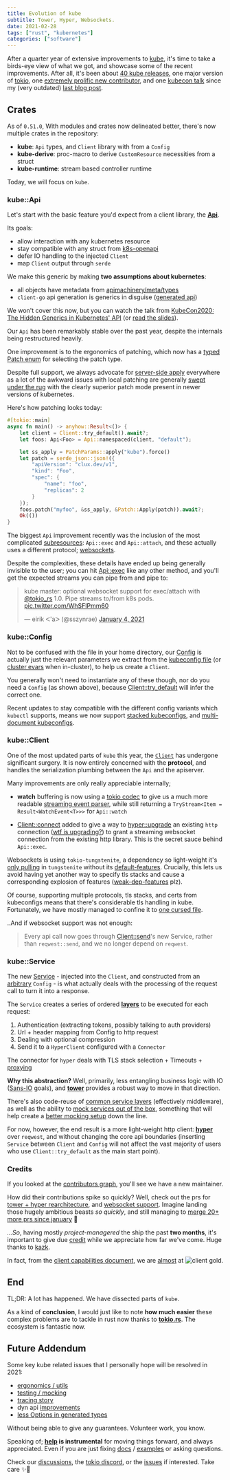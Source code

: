 ```yaml
---
title: Evolution of kube
subtitle: Tower, Hyper, Websockets.
date: 2021-02-28
tags: ["rust", "kubernetes"]
categories: ["software"]
---
```


After a quarter year of extensive improvements to [kube](https://github.com/clux/kube-rs), it's time to take a birds-eye view of what we got, and showcase some of the recent improvements. After all, it's been about [40 kube releases](https://github.com/clux/kube-rs/releases), one major version of [tokio](https://tokio.rs/), one [extremely prolific new contributor](https://github.com/clux/kube-rs/graphs/contributors), and one [kubecon talk](https://www.youtube.com/watch?v=JmwnRcc2m2A) since my (very outdated) [last blog post](/post/2019-06-04-towards-a-generic-kube-client).

<!--more-->

## Crates
As of `0.51.0`, With modules and crates now delineated better, there's now multiple crates in the repository:

- **kube**: `Api` types, and `Client` library with from a `Config`
- **kube-derive**: proc-macro to derive `CustomResource` necessities from a struct
- **kube-runtime**: stream based controller runtime

Today, we will focus on `kube`.

### kube::Api
Let's start with the basic feature you'd expect from a client library, the **[Api](https://docs.rs/kube/latest/kube/struct.Api.html)**.

Its goals:

- allow interaction with any kubernetes resource
- stay compatible with any struct from [k8s-openapi](https://arnavion.github.io/k8s-openapi/v0.11.x/k8s_openapi/api/index.html)
- defer IO handling to the injected `Client`
- map `Client` output through `serde`


We make this generic by making **two assumptions about kubernetes**:

- all objects have metadata from [apimachinery/meta/types](https://github.com/kubernetes/apimachinery/blob/master/pkg/apis/meta/v1/types.go)
- `client-go` api generation is generics in disguise ([generated api](https://github.com/kubernetes/client-go/tree/6a251876df7908e387143b57eb15bcbd0d6886e0/kubernetes/typed))

We won't cover this now, but you can watch the talk from [KubeCon2020: The Hidden Generics in Kubernetes' API](https://www.youtube.com/watch?v=JmwnRcc2m2A) (or [read the slides](https://clux.github.io/kubecon2020)).

Our `Api` has been remarkably stable over the past year, despite the internals being restructured heavily.

One improvement is to the ergonomics of patching, which now has a [typed Patch enum](https://docs.rs/kube/0.51.0/kube/api/enum.Patch.html) for selecting the patch type.

Despite full support, we always advocate for [server-side apply](https://kubernetes.io/blog/2020/04/01/kubernetes-1.18-feature-server-side-apply-beta-2/) everywhere as a lot of the awkward issues with local patching are generally [swept under the rug](https://github.com/kubernetes/kubernetes/issues/58414) with the clearly superior patch mode present in newer versions of kubernetes.

Here's how patching looks today:

```rust
#[tokio::main]
async fn main() -> anyhow::Result<()> {
    let client = Client::try_default().await?;
    let foos: Api<Foo> = Api::namespaced(client, "default");

    let ss_apply = PatchParams::apply("kube").force()
    let patch = serde_json::json!({
        "apiVersion": "clux.dev/v1",
        "kind": "Foo",
        "spec": {
            "name": "foo",
            "replicas": 2
        }
    });
    foos.patch("myfoo", &ss_apply, &Patch::Apply(patch)).await?;
    Ok(())
}
```

The biggest `Api` improvement recently was the inclusion of the most complicated [subresources](https://github.com/clux/kube-rs/blob/master/kube/src/api/subresource.rs): `Api::exec` and `Api::attach`, and these actually uses a different protocol; [websockets](https://github.com/clux/kube-rs/issues/229).

Despite the complexities, these details have ended up being generally invisible to the user; you can hit [Api::exec](https://docs.rs/kube/0.51.0/kube/struct.Api.html#method.exec) like any other method, and you'll get the expected streams you can pipe from and pipe to:

<blockquote class="twitter-tweet"><p lang="en" dir="ltr">kube master: optional websocket support for exec/attach with <a href="https://twitter.com/tokio_rs?ref_src=twsrc%5Etfw">@tokio_rs</a> 1.0. Pipe streams to/from k8s pods. <a href="https://t.co/WhSFlPmm60">pic.twitter.com/WhSFlPmm60</a></p>&mdash; eirik ᐸ&#39;aᐳ (@sszynrae) <a href="https://twitter.com/sszynrae/status/1346122892707319810?ref_src=twsrc%5Etfw">January 4, 2021</a></blockquote> <script async src="https://platform.twitter.com/widgets.js" charset="utf-8"></script>

### kube::Config
Not to be confused with the file in your home directory, our [Config](https://docs.rs/kube/latest/kube/struct.Config.html) is actually just the relevant parameters we extract from the [kubeconfig file](https://docs.rs/kube/latest/kube/config/struct.Kubeconfig.html) (or [cluster evars](https://docs.rs/kube/latest/kube/struct.Config.html#method.from_cluster_env) when in-cluster), to help us create a `Client`.

You generally won't need to instantiate any of these though, nor do you need a `Config` (as shown above), because [Client::try_default](https://docs.rs/kube/0.51.0/kube/struct.Client.html#method.try_default) will infer the correct one.

Recent updates to stay compatible with the different config variants which `kubectl` supports, means we now support [stacked kubeconfigs](https://github.com/clux/kube-rs/issues/132), and [multi-document kubeconfigs](https://github.com/clux/kube-rs/issues/440).


### kube::Client
One of the most updated parts of `kube` this year, the [`Client`](https://docs.rs/kube/latest/kube/struct.Client.html) has undergone significant surgery.
It is now entirely concerned with the __protocol__, and handles the serialization plumbing between the `Api` and the apiserver.

Many improvements are only really appreciable internally;

- __watch__ buffering is now using a [tokio codec](https://docs.rs/tokio-util/0.6.3/tokio_util/codec/index.html) to give us a much more readable [streaming event parser](https://docs.rs/kube/0.51.0/src/kube/client/mod.rs.html#204-272), while still returning a `TryStream<Item = Result<WatchEvent<T>>>` for `Api::watch`

- [Client::connect](https://docs.rs/kube/0.51.0/kube/struct.Client.html#method.connect) added to give a way to [hyper::upgrade](https://docs.rs/hyper/0.14.4/hyper/upgrade/index.html) an existing `http` connection ([wtf is upgrading?](https://developer.mozilla.org/en-US/docs/Web/HTTP/Headers/Upgrade)) to grant a streaming websocket connection from the existing http library. This is the secret sauce behind `Api::exec`.

Websockets is using `tokio-tungstenite`, a dependency so light-weight it's [only pulling](https://github.com/snapview/tokio-tungstenite/blob/master/Cargo.toml) in `tungstenite` without its [default-features](https://github.com/snapview/tungstenite-rs/blob/master/Cargo.toml). Crucially, this lets us avoid having yet another way to specify tls stacks and cause a corresponding explosion of features ([weak-dep-features](https://github.com/rust-lang/cargo/issues/8832) plz).

Of course, supporting multiple protocols, tls stacks, and certs from kubeconfigs means that there's considerable tls handling in kube. Fortunately, we have mostly managed to confine it to [one cursed file](https://github.com/clux/kube-rs/blob/11f60c7c5e793a6badc6f8bf3792c0a4e80a500d/kube/src/service/tls.rs).

..And if websocket support was not enough:

> Every api call now goes through [Client::send](https://docs.rs/kube/0.51.0/src/kube/client/mod.rs.html#70-91)'s new Service, rather than `reqwest::send`, and we no longer depend on `reqwest`.

### kube::Service
The new [Service](https://docs.rs/kube/0.51.0/kube/struct.Service.html) - injected into the `Client`, and constructed from an [arbitrary](https://docs.rs/kube/0.51.0/src/kube/config/mod.rs.html#51-62) `Config` - is what actually deals with the processing of the request call to turn it into a response.

The `Service` creates a series of ordered [__layers__](https://docs.rs/kube/0.51.0/src/kube/service/mod.rs.html#71-125) to be executed for each request:

1. Authentication (extracting tokens, possibly talking to auth providers)
2. Url + header mapping from Config to http request
3. Dealing with optional compression
4. Send it to a `HyperClient` configured with a `Connector`

The connector for `hyper` deals with TLS stack selection + Timeouts + [proxying](https://github.com/clux/kube-rs/pull/438)

__Why this abstraction?__ Well, primarily, less entangling business logic with IO ([Sans-IO](https://sans-io.readthedocs.io/) goals), and **[tower](https://docs.rs/tower-service/0.3.1/tower_service/trait.Service.html)** provides a robust way to move in that direction.

There's also code-reuse of [common service layers](https://docs.rs/tower/0.4.6/tower/#modules) (effectively middleware), as well as the ability to [mock services out of the box](https://docs.rs/tower-test/0.4.0/tower_test/macro.assert_request_eq.html), something that will help create a [better mocking setup](https://github.com/clux/kube-rs/issues/429#issuecomment-782957601) down the line.

For now, however, the end result is a more light-weight http client: **[hyper](https://github.com/hyperium/hyper#hyper)** over `reqwest`, and without changing the core api boundaries (inserting `Service` between `Client` and `Config` will not affect the vast majority of users who use `Client::try_default` as the main start point).

### Credits
If you looked at the [contributors graph](https://github.com/clux/kube-rs/graphs/contributors), you'll see we have a new maintainer.

How did their contributions spike so quickly? Well, check out the prs for [tower + hyper rearchitecture](https://github.com/clux/kube-rs/pull/394), and [websocket support](https://github.com/clux/kube-rs/pull/360). Imagine landing those hugely ambitious beasts _so quickly_, and still managing to [merge 20+ more prs since january](https://github.com/clux/kube-rs/pulls?q=is%3Apr+is%3Aclosed+author%3Akazk) 🤯

_...So_, having mostly _project-managered_ the ship the past **two months**, it's important to give due [credit](https://github.com/clux/kube-rs/pull/411#issuecomment-777086158) while we appreciate how far we've come. Huge thanks to [kazk](https://github.com/kazk).

In fact, from the [client capabilities document](https://github.com/kubernetes/community/blob/master/contributors/design-proposals/api-machinery/csi-new-client-library-procedure.md#client-capabilities), we are [almost](https://github.com/clux/kube-rs/issues?q=is%3Aissue+is%3Aopen+label%3Aclient-gold) at <img style="display:inline" alt="client gold" src="https://img.shields.io/badge/Kubernetes%20client-Gold-blue.svg?style=plastic&colorB=FFD700&colorA=306CE8"/>.

## End
TL;DR: A lot has happened. We have dissected parts of `kube`.

As a kind of __conclusion__, I would just like to note __how much easier__ these complex problems are to tackle in rust now thanks to **[tokio.rs](https://tokio.rs/#tk-lib-tokio)**. The ecosystem is fantastic now.

## Future Addendum
Some key kube related issues that I personally hope will be resolved in 2021:

- [ergonomics / utils](https://github.com/clux/kube-rs/issues/428)
- [testing / mocking](https://github.com/clux/kube-rs/issues/429)
- [tracing story](https://github.com/clux/kube-rs/discussions/423)
- dyn api [improvements](https://github.com/clux/kube-rs/pull/385)
- [less Options in generated types](https://github.com/Arnavion/k8s-openapi/issues/72)

Without being able to give any guarantees. Volunteer work, you know.

Speaking of; **[help](https://github.com/clux/kube-rs/issues?q=is%3Aissue+is%3Aopen+label%3A%22help+wanted%22) is instrumental** for moving things forward, and always appreciated. Even if you are just fixing [docs](https://docs.rs/kube/latest/kube/) / [examples](https://github.com/clux/kube-rs/tree/master/examples) or asking questions.

Check our [discussions](https://github.com/clux/kube-rs/discussions/422), the [tokio discord](https://discord.gg/tokio), or the [issues](https://github.com/clux/kube-rs/issues) if interested. Take care ✨🤗
